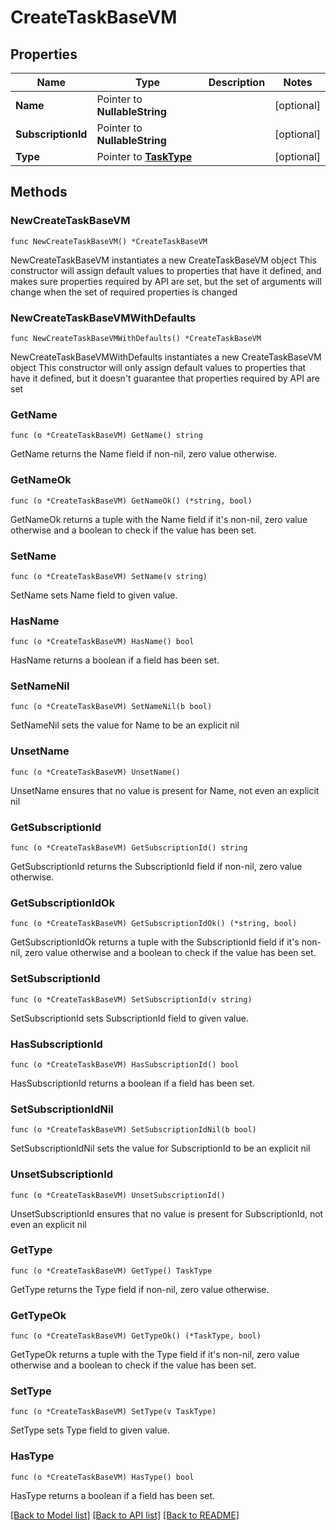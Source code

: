 # CreateTaskBaseVM

## Properties

Name | Type | Description | Notes
------------ | ------------- | ------------- | -------------
**Name** | Pointer to **NullableString** |  | [optional] 
**SubscriptionId** | Pointer to **NullableString** |  | [optional] 
**Type** | Pointer to [**TaskType**](TaskType.md) |  | [optional] 

## Methods

### NewCreateTaskBaseVM

`func NewCreateTaskBaseVM() *CreateTaskBaseVM`

NewCreateTaskBaseVM instantiates a new CreateTaskBaseVM object
This constructor will assign default values to properties that have it defined,
and makes sure properties required by API are set, but the set of arguments
will change when the set of required properties is changed

### NewCreateTaskBaseVMWithDefaults

`func NewCreateTaskBaseVMWithDefaults() *CreateTaskBaseVM`

NewCreateTaskBaseVMWithDefaults instantiates a new CreateTaskBaseVM object
This constructor will only assign default values to properties that have it defined,
but it doesn't guarantee that properties required by API are set

### GetName

`func (o *CreateTaskBaseVM) GetName() string`

GetName returns the Name field if non-nil, zero value otherwise.

### GetNameOk

`func (o *CreateTaskBaseVM) GetNameOk() (*string, bool)`

GetNameOk returns a tuple with the Name field if it's non-nil, zero value otherwise
and a boolean to check if the value has been set.

### SetName

`func (o *CreateTaskBaseVM) SetName(v string)`

SetName sets Name field to given value.

### HasName

`func (o *CreateTaskBaseVM) HasName() bool`

HasName returns a boolean if a field has been set.

### SetNameNil

`func (o *CreateTaskBaseVM) SetNameNil(b bool)`

 SetNameNil sets the value for Name to be an explicit nil

### UnsetName
`func (o *CreateTaskBaseVM) UnsetName()`

UnsetName ensures that no value is present for Name, not even an explicit nil
### GetSubscriptionId

`func (o *CreateTaskBaseVM) GetSubscriptionId() string`

GetSubscriptionId returns the SubscriptionId field if non-nil, zero value otherwise.

### GetSubscriptionIdOk

`func (o *CreateTaskBaseVM) GetSubscriptionIdOk() (*string, bool)`

GetSubscriptionIdOk returns a tuple with the SubscriptionId field if it's non-nil, zero value otherwise
and a boolean to check if the value has been set.

### SetSubscriptionId

`func (o *CreateTaskBaseVM) SetSubscriptionId(v string)`

SetSubscriptionId sets SubscriptionId field to given value.

### HasSubscriptionId

`func (o *CreateTaskBaseVM) HasSubscriptionId() bool`

HasSubscriptionId returns a boolean if a field has been set.

### SetSubscriptionIdNil

`func (o *CreateTaskBaseVM) SetSubscriptionIdNil(b bool)`

 SetSubscriptionIdNil sets the value for SubscriptionId to be an explicit nil

### UnsetSubscriptionId
`func (o *CreateTaskBaseVM) UnsetSubscriptionId()`

UnsetSubscriptionId ensures that no value is present for SubscriptionId, not even an explicit nil
### GetType

`func (o *CreateTaskBaseVM) GetType() TaskType`

GetType returns the Type field if non-nil, zero value otherwise.

### GetTypeOk

`func (o *CreateTaskBaseVM) GetTypeOk() (*TaskType, bool)`

GetTypeOk returns a tuple with the Type field if it's non-nil, zero value otherwise
and a boolean to check if the value has been set.

### SetType

`func (o *CreateTaskBaseVM) SetType(v TaskType)`

SetType sets Type field to given value.

### HasType

`func (o *CreateTaskBaseVM) HasType() bool`

HasType returns a boolean if a field has been set.


[[Back to Model list]](../README.md#documentation-for-models) [[Back to API list]](../README.md#documentation-for-api-endpoints) [[Back to README]](../README.md)


